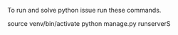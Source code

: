 To run and solve python issue run these commands.

source venv/bin/activate
python manage.py runserverS